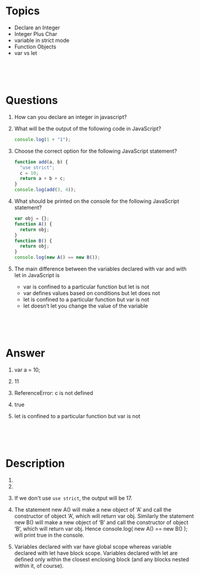# Topics

- Declare an Integer
- Integer Plus Char
- variable in strict mode
- Function Objects
- var vs let

&nbsp;

&nbsp;

# Questions

1. How can you declare an integer in javascript?

2. What will be the output of the following code in JavaScript?

   ```js
   console.log(1 + "1");
   ```

3. Choose the correct option for the following JavaScript statement?

   ```js
   function add(a, b) {
     "use strict";
     c = 10;
     return a + b + c;
   }
   console.log(add(3, 4));
   ```

4. What should be printed on the console for the following JavaScript statement?

   ```js
   var obj = {};
   function A() {
     return obj;
   }
   function B() {
     return obj;
   }
   console.log(new A() == new B());
   ```

5. The main difference between the variables declared with var and with let in JavaScript is

   - var is confined to a particular function but let is not
   - var defines values based on conditions but let does not
   - let is confined to a particular function but var is not
   - let doesn’t let you change the value of the variable

&nbsp;

&nbsp;

# Answer

1. var a = 10;

2. 11

3. ReferenceError: c is not defined

4. true

5. let is confined to a particular function but var is not

&nbsp;

&nbsp;

# Description

1.

2.

3. If we don't use `use strict`, the output will be 17.

4. The statement new A() will make a new object of ‘A’ and call the constructor of object ‘A’, which will return var obj. Similarly the statement new B() will make a new object of ‘B’ and call the constructor of object ‘B’, which will return var obj. Hence console.log( new A() == new B() ); will print true in the console.

5. Variables declared with var have global scope whereas variable declared with let have block scope. Variables declared with let are defined only within the closest enclosing block (and any blocks nested within it, of course).

